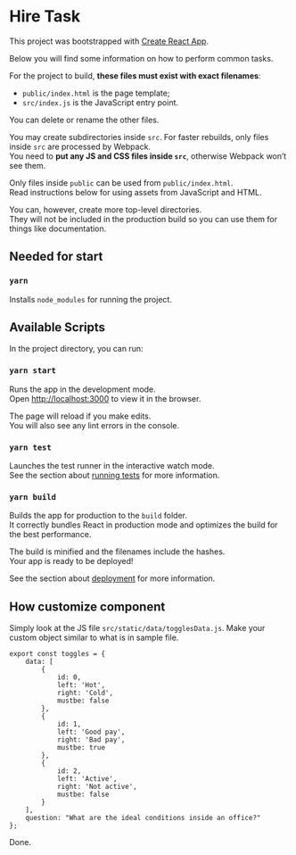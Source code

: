 # Hire Task
This project was bootstrapped with [Create React App](https://github.com/facebookincubator/create-react-app).

Below you will find some information on how to perform common tasks.<br>

For the project to build, **these files must exist with exact filenames**:

* `public/index.html` is the page template;
* `src/index.js` is the JavaScript entry point.

You can delete or rename the other files.

You may create subdirectories inside `src`. For faster rebuilds, only files inside `src` are processed by Webpack.<br>
You need to **put any JS and CSS files inside `src`**, otherwise Webpack won’t see them.

Only files inside `public` can be used from `public/index.html`.<br>
Read instructions below for using assets from JavaScript and HTML.

You can, however, create more top-level directories.<br>
They will not be included in the production build so you can use them for things like documentation.
## Needed for start 

### `yarn`

Installs `node_modules` for running the project.

## Available Scripts

In the project directory, you can run:

### `yarn start`

Runs the app in the development mode.<br>
Open [http://localhost:3000](http://localhost:3000) to view it in the browser.

The page will reload if you make edits.<br>
You will also see any lint errors in the console.

### `yarn test`

Launches the test runner in the interactive watch mode.<br>
See the section about [running tests](#running-tests) for more information.

### `yarn build`

Builds the app for production to the `build` folder.<br>
It correctly bundles React in production mode and optimizes the build for the best performance.

The build is minified and the filenames include the hashes.<br>
Your app is ready to be deployed!

See the section about [deployment](#deployment) for more information.

## How customize component

Simply look at the JS file `src/static/data/togglesData.js`. Make your custom object similar to what is in sample file. 

```
export const toggles = {
    data: [
        {
            id: 0,
            left: 'Hot',
            right: 'Cold',
            mustbe: false
        },
        {
            id: 1,
            left: 'Good pay',
            right: 'Bad pay',
            mustbe: true
        },
        {
            id: 2,
            left: 'Active',
            right: 'Not active',
            mustbe: false
        }
    ],
    question: "What are the ideal conditions inside an office?"
};
```
Done.

